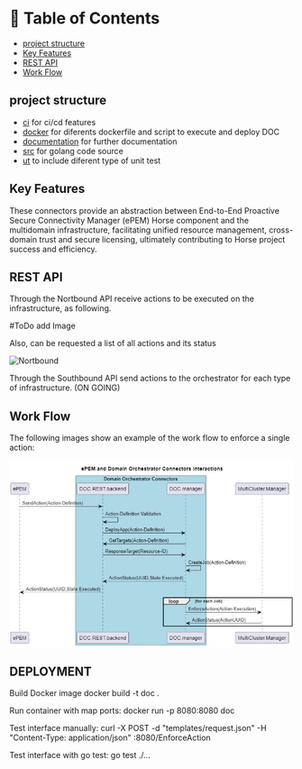 # 📗 Table of Contents
- [project structure](#project-structure)
- [Key Features](#key-features)
- [REST API](#REST-API)
- [Work Flow](#Work-Flow)

## project structure
* [ci]() for ci/cd features
* [docker]() for diferents dockerfile and script to execute and deploy DOC
* [documentation]() for further documentation
* [src]() for golang code source
* [ut]() to include diferent type of unit test

## Key Features

These connectors provide an abstraction between End-to-End Proactive Secure Connectivity Manager (ePEM) Horse component and the multidomain infrastructure, facilitating unified resource management, cross-domain trust and secure licensing, ultimately contributing to Horse project success and efficiency.


## REST API

Through the Nortbound API receive actions to be executed on the infrastructure, as following.

#ToDo add Image

Also, can be requested a list of all actions and its status

![Nortbound](docs/images/)

Through the Southbound API send actions to the orchestrator for each type of infrastructure. (ON GOING)

## Work Flow
The following images show an example of the work flow to enforce a single action:

![General scheme](documentation/images/ePEM-DOC-Workflow.png)


## DEPLOYMENT


Build Docker image
    docker build -t doc .

Run container with map ports:
    docker run -p 8080:8080 doc

Test interface manually:
    curl -X POST -d "templates/request.json" -H "Content-Type: application/json" <ContainerIP>:8080/EnforceAction

Test interface with go test:
    go test ./...
